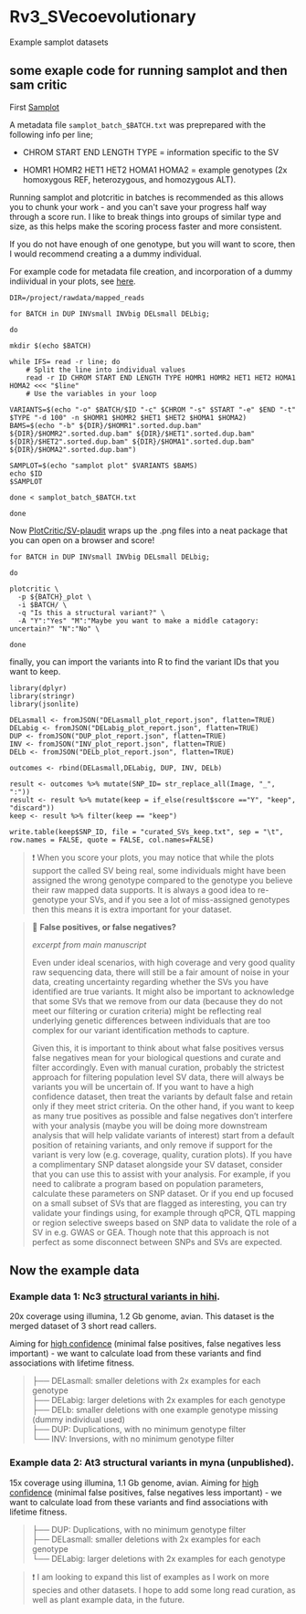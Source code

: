 # Rv3_SVecoevolutionary
Example samplot datasets

## some exaple code for running samplot and then sam critic

First [Samplot](https://genomebiology.biomedcentral.com/articles/10.1186/s13059-021-02380-5)

A metadata file ``samplot_batch_$BATCH.txt`` was preprepared with the following info per line;

- CHROM START END LENGTH TYPE = information specific to the SV

- HOMR1 HOMR2 HET1 HET2 HOMA1 HOMA2 = example genotypes (2x homoxygous REF, heterozygous, and homozygous ALT).

Running samplot and plotcritic in batches is recommended as this allows you to chunk your work - and you can't save your progress half way through a score run. I like to break things into groups of similar type and size, as this helps make the scoring process faster and more consistent.

If you do not have enough of one genotype, but you will want to score, then I would recommend creating a a dummy individual.

For example code for metadata file creation, and incorporation of a dummy indiividual in your plots, see [here](https://github.com/katarinastuart/Nc3_HihiSV/blob/main/Code_PDFs/2_Curation.pdf).


```
DIR=/project/rawdata/mapped_reads

for BATCH in DUP INVsmall INVbig DELsmall DELbig;

do

mkdir $(echo $BATCH)

while IFS= read -r line; do
    # Split the line into individual values
    read -r ID CHROM START END LENGTH TYPE HOMR1 HOMR2 HET1 HET2 HOMA1 HOMA2 <<< "$line"
    # Use the variables in your loop

VARIANTS=$(echo "-o" $BATCH/$ID "-c" $CHROM "-s" $START "-e" $END "-t" $TYPE "-d 100" -n $HOMR1 $HOMR2 $HET1 $HET2 $HOMA1 $HOMA2)
BAMS=$(echo "-b" ${DIR}/$HOMR1".sorted.dup.bam" ${DIR}/$HOMR2".sorted.dup.bam" ${DIR}/$HET1".sorted.dup.bam" ${DIR}/$HET2".sorted.dup.bam" ${DIR}/$HOMA1".sorted.dup.bam" ${DIR}/$HOMA2".sorted.dup.bam") 

SAMPLOT=$(echo "samplot plot" $VARIANTS $BAMS) 
echo $ID
$SAMPLOT

done < samplot_batch_$BATCH.txt

done

```

Now [PlotCritic/SV-plaudit](https://academic.oup.com/gigascience/article/7/7/giy064/5026174?login=false) wraps up the .png files into a neat package that you can open on a browser and score!


```
for BATCH in DUP INVsmall INVbig DELsmall DELbig;

do

plotcritic \
  -p ${BATCH}_plot \
  -i $BATCH/ \
  -q "Is this a structural variant?" \
  -A "Y":"Yes" "M":"Maybe you want to make a middle catagory: uncertain?" "N":"No" \

done
```

finally, you can import the variants into R to find the variant IDs that you want to keep.

```
library(dplyr)
library(stringr)
library(jsonlite)

DELasmall <- fromJSON("DELasmall_plot_report.json", flatten=TRUE)
DELabig <- fromJSON("DELabig_plot_report.json", flatten=TRUE)
DUP <- fromJSON("DUP_plot_report.json", flatten=TRUE)
INV <- fromJSON("INV_plot_report.json", flatten=TRUE)
DELb <- fromJSON("DELb_plot_report.json", flatten=TRUE)

outcomes <- rbind(DELasmall,DELabig, DUP, INV, DELb)

result <- outcomes %>% mutate(SNP_ID= str_replace_all(Image, "_", ":")) 
result <- result %>% mutate(keep = if_else(result$score =="Y", "keep", "discard")) 
keep <- result %>% filter(keep == "keep")

write.table(keep$SNP_ID, file = "curated_SVs_keep.txt", sep = "\t", row.names = FALSE, quote = FALSE, col.names=FALSE)

```

<p></p>

> :heavy_exclamation_mark: When you score your plots, you may notice that while the plots support the called SV being real, some individuals might have been assigned the wrong genotype compared to the genotype you believe their raw mapped data supports. It is always a good idea to re-genotype your SVs, and if you see a lot of miss-assigned genotypes then this means it is extra important for your dataset.

<p></p>

> :beginner: **False positives, or false negatives?**
>
> *excerpt from main manuscript*
> 
> Even under ideal scenarios, with high coverage and very good quality raw sequencing data, there will still be a fair amount of noise in your data, creating uncertainty regarding whether the SVs you have identified are true variants. It might also be important to acknowledge that some SVs that we remove from our data (because they do not meet our filtering or curation criteria) might be reflecting real underlying genetic differences between individuals that are too complex for our variant identification methods to capture.
>
> Given this, it is important to think about what false positives versus false negatives mean for your biological questions and curate and filter accordingly. Even with manual curation, probably the strictest approach for filtering population level SV data, there will always be variants you will be uncertain of. If you want to have a high confidence dataset, then treat the variants by default false and retain only if they meet strict criteria. On the other hand, if you want to keep as many true positives as possible and false negatives don’t interfere with your analysis (maybe you will be doing more downstream analysis that will help validate variants of interest) start from a default position of retaining variants, and only remove if support for the variant is very low (e.g. coverage, quality, curation plots). If you have a complimentary SNP dataset alongside your SV dataset, consider that you can use this to assist with your analysis. For example, if you need to calibrate a program based on population parameters, calculate these parameters on SNP dataset. Or if you end up focused on a small subset of SVs that are flagged as interesting, you can try validate your findings using, for example through qPCR, QTL mapping or region selective sweeps based on SNP data to validate the role of a SV in e.g. GWAS or GEA. Though note that this approach is not perfect as some disconnect between SNPs and SVs are expected.



## Now the example data

### Example data 1: Nc3 [structural variants in hihi](https://onlinelibrary.wiley.com/doi/abs/10.1111/mec.17631).

20x coverage using illumina, 1.2 Gb genome, avian. This dataset is the merged dataset of 3 short read callers.

Aiming for <u>high confidence</u> (minimal false positives, false negatives less important) - we want to calculate load from these variants and find associations with lifetime fitness.

> ├── DELasmall: smaller deletions with 2x examples for each genotype <br>
> ├── DELabig: larger deletions with 2x examples for each genotype <br>
> ├── DELb: smaller deletions with one example genotype missing (dummy individual used)<br>
> ├── DUP: Duplications, with no minimum genotype filter <br>
> └── INV: Inversions, with no minimum genotype filter <br>

### Example data 2: At3 structural variants in myna (unpublished).

15x coverage using illumina, 1.1 Gb genome, avian. Aiming for <u>high confidence</u> (minimal false positives, false negatives less important) - we want to calculate load from these variants and find associations with lifetime fitness.


> ├── DUP: Duplications, with no minimum genotype filter     <br>
> ├── DELasmall: smaller deletions with 2x examples for each genotype  <br>
> └── DELabig: larger deletions with 2x examples for each genotype<br>


> :heavy_exclamation_mark: I am looking to expand this list of examples as I work on more species and other datasets. I hope to add some long read curation, as well as plant example data, in the future.
